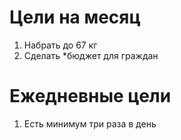 # Цели на месяц

1. Набрать до 67 кг
2. Сделать *бюджет для граждан

# Ежедневные цели

1. Есть минимум три раза в день
